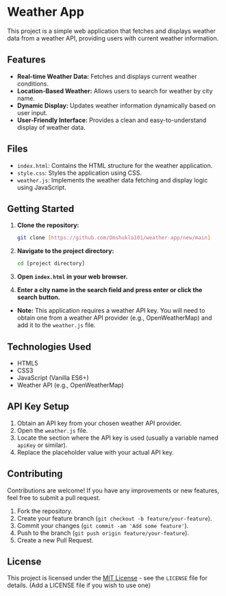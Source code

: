 # Weather App

This project is a simple web application that fetches and displays weather data from a weather API, providing users with current weather information.

## Features

* **Real-time Weather Data:** Fetches and displays current weather conditions.
* **Location-Based Weather:** Allows users to search for weather by city name.
* **Dynamic Display:** Updates weather information dynamically based on user input.
* **User-Friendly Interface:** Provides a clean and easy-to-understand display of weather data.

## Files

* `index.html`: Contains the HTML structure for the weather application.
* `style.css`: Styles the application using CSS.
* `weather.js`: Implements the weather data fetching and display logic using JavaScript.

## Getting Started

1.  **Clone the repository:**

    ```bash
    git clone [https://github.com/Omshukla101/weather-app/new/main]
    ```

2.  **Navigate to the project directory:**

    ```bash
    cd [project directory]
    ```

3.  **Open `index.html` in your web browser.**

4.  **Enter a city name in the search field and press enter or click the search button.**

* **Note:** This application requires a weather API key. You will need to obtain one from a weather API provider (e.g., OpenWeatherMap) and add it to the `weather.js` file.

## Technologies Used

* HTML5
* CSS3
* JavaScript (Vanilla ES6+)
* Weather API (e.g., OpenWeatherMap)

## API Key Setup

1.  Obtain an API key from your chosen weather API provider.
2.  Open the `weather.js` file.
3.  Locate the section where the API key is used (usually a variable named `apiKey` or similar).
4.  Replace the placeholder value with your actual API key.

## Contributing

Contributions are welcome! If you have any improvements or new features, feel free to submit a pull request.

1.  Fork the repository.
2.  Create your feature branch (`git checkout -b feature/your-feature`).
3.  Commit your changes (`git commit -am 'Add some feature'`).
4.  Push to the branch (`git push origin feature/your-feature`).
5.  Create a new Pull Request.

## License

This project is licensed under the [MIT License](LICENSE) - see the `LICENSE` file for details. (Add a LICENSE file if you wish to use one)
